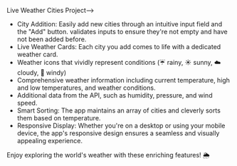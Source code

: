 Live Weather Cities Project-->

- City Addition: Easily add new cities through an intuitive input field and the "Add" button. validates inputs to ensure they're not empty and have not been added before.
- Live Weather Cards: Each city you add comes to life with a dedicated weather card. 
- Weather icons that vividly represent conditions (☔ rainy, ☀️ sunny, ☁️ cloudy, 💨 windy)
- Comprehensive weather information including current temperature, high and low temperatures, and weather conditions.
- Additional data from the API, such as humidity, pressure, and wind speed.
- Smart Sorting: The app maintains an array of cities and cleverly sorts them based on temperature. 
- Responsive Display: Whether you're on a desktop or using your mobile device, the app's responsive design ensures a seamless and visually appealing experience.

Enjoy exploring the world's weather with these enriching features! 🌦️
